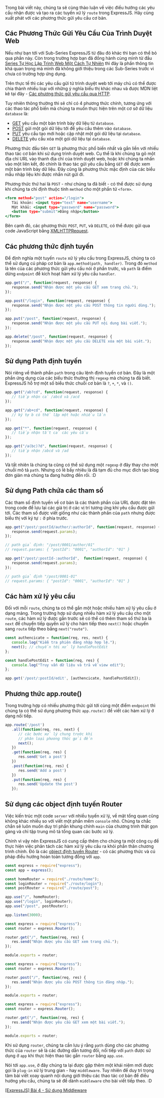 Trong bài viết này, chúng ta sẽ cùng thảo luận về việc điều hướng các yêu cầu nhận được và tạo ra các tuyến xử lý `route` trong ExpressJS. Hãy cùng xuất phát với các phương thức gửi yêu cầu cơ bản.

## Các Phương Thức Gửi Yêu Cầu Của Trình Duyệt Web

Nếu như bạn tới với Sub-Series ExpressJS từ đâu đó khác thì bạn có thể bỏ qua phần này. Còn trong trường hợp bạn đã đồng hành cùng mình từ đầu [Series Tự Học Lập Trình Web Một Cách Tự Nhiên](https://viblo.asia/s/Wj53OQQP56m) thì đây là phần thông tin khá quan trọng mà mình đã không giới thiệu trong các Sub-Series trước vì chưa có trường hợp ứng dụng.

Trên thực tế thì các yêu cầu gửi từ trình duyệt web tới máy chủ có thể được chia thành nhiều loại với những ý nghĩa biểu thị khác nhau và được MDN liệt kê tại đây - [Các phương thức gửi yêu cầu qua HTTP](https://developer.mozilla.org/en-US/docs/Web/HTTP/Methods).

Tuy nhiên thông thường thì sẽ chỉ có 4 phương thức chính, tương ứng với các thao tác phổ biến mà chúng ta muốn thực hiện trên một cơ sở dữ liệu `database` là:

- [GET](https://developer.mozilla.org/en-US/docs/Web/HTTP/Methods/GET) yêu cầu một bản trình bày dữ liệu từ `database`.
- [POST](https://developer.mozilla.org/en-US/docs/Web/HTTP/Methods/POST) gửi một gói dữ liệu tới để yêu cầu thêm vào `database`.
- [PUT](https://developer.mozilla.org/en-US/docs/Web/HTTP/Methods/PUT) yêu cầu tạo mới hoặc cập nhật một gói dữ liệu tại `database`.
- [DELETE](https://developer.mozilla.org/en-US/docs/Web/HTTP/Methods/DELETE) yêu cầu xóa một gói dữ liệu tại `database`.

Phương thức đầu tiên `GET` là phương thức phổ biến nhất và gắn liền với nhiều thao tác cơ bản khi sử dụng trình duyệt web. Cụ thể là khi chúng ta gõ một địa chỉ URL vào thanh địa chỉ của trình duyệt web, hoặc khi chúng ta nhấn vào một liên kết, đó chính là thao tác gửi yêu cầu bằng `GET` để được xem một bản trình bày dữ liệu. Đây cũng là phương thức mặc định của các biểu mẫu nhập liệu khi được nhấn nút gửi đi.

Phương thức thứ hai là `POST` - như chúng ta đã biết - có thể được sử dụng khi chúng ta chỉ định thuộc tính `method` cho một phần tử `<form>`.

```post.html
<form method="post" action="/login">
   Tài khoản: <input type="text" name="username">
   Mật khẩu: <input type="password" name="password">
   <button type="submit">Đăng nhập</button>
</form>
```

Bên cạnh đó, các phương thức `POST`, `PUT`, và `DELETE`, có thể được gửi qua code JavaScript bằng [XMLHTTPRequest](https://developer.mozilla.org/en-US/docs/Web/API/XMLHttpRequest/Using_XMLHttpRequest).

## Các phương thức định tuyến

Để định nghĩa một tuyến `route` xử lý yêu cầu trong ExpressJS, chúng ta có thể sử dụng cú pháp cơ bản là `app.method(path, handler)`. Trong đó `method` là tên của các phương thức gửi yêu cầu nói ở phần trước, và `path` là điểm dừng `endpoint` để kích hoạt hàm xử lý yêu cầu `handler`.

```app.js
app.get("/", function(request, response) {
   response.send("Nhận được một yêu cầu GET xem trang chủ.");
});

app.post("/login", function(request, response) {
   response.send("Nhận được một yêu cầu POST thông tin người dùng.");
});

app.put("/post", function(request, response) {
   response.send("Nhận được một yêu cầu PUT nội dung bài viết.");
});

app.delete("/post", function(request, response) {
   response.send("Nhận được một yêu cầu DELETE xóa một bài viêt.");
});
```

## Sử dụng Path định tuyến

Nói riêng về thành phần `path` trong câu lệnh định tuyến cơ bản. Đây là một phần ứng dụng của các biểu thức thường thị `regexp` mà chúng ta đã biết. ExpressJS hỗ trợ một số biểu thức chuỗi cơ bản là `?`, `+`, `*`, và `()`.

```app.js
app.get("/ab?cd", function(request, response) {
   // tiếp nhận cả /abcd và /acd
});
```

```app.js
app.get("/ab+cd", function(request, response) {
   // ký tự b có thể lặp một hoặc nhiều lần
});
```

```app.js
app.get("*", function(request, response) {
   // tiếp nhận tất cả các yêu cầu
});
```

```app.js
app.get("/a(bc)?d", function(request, response) {
   // tiếp nhận /abcd và /ad
});
```

Và tất nhiên là chúng ta cũng có thể sử dụng một `regexp` ở đây thay cho một chuỗi mô tả `path`. Nhưng có lẽ bấy nhiêu là đã tạm đủ cho mục đích tạo blog đơn giản mà chúng ta đang hướng đến rồi. :D

## Sử dụng Path chứa các tham số

Các tham số định tuyến về cơ bản là các thành phần của URL được đặt tên trong code để lưu lại các giá trị ở các vị trí tương ứng khi yêu cầu được gửi tới. Các tham số được viết giống như các thành phần của `path` nhưng được biểu thị với ký tự `:` ở phía trước.

```app.js
app.get("/post/:postId/author/:authorId", function(request, response) {
   response.send(request.params);
});

// path giả định: "/post/0001/author/01"
// request.params: { "postId": "0001", "authorId": "01" }

app.get("/post/:postId-:authorId",  function(request, response) {
   response.send(request.params);
});

// path giả định "/post/0001-01"
// request.params: { "postId": "0001", "authorId": "01" }
```

## Các hàm xử lý yêu cầu

Đối với mỗi `route`, chúng ta có thể gắn một hoặc nhiều hàm xử lý yêu cầu ở dạng mảng. Trong trường hợp sử dụng nhiều hàm xử lý yêu cầu cho một `route`, các hàm xử lý được gắn trước sẽ có thể có thêm tham số thứ ba là `next` để chuyển tiếp quyền xử lý cho hàm tiếp theo `next()` hoặc chuyển sang `route` tiếp theo bằng `next("route")`.

```app.js
const authencicate = function(req, res, next) {
   console.log("Kiểm tra phiên đăng nhập hợp lệ.");
   next(); // chuyển tới xử lý handlePostEdit
};

const handlePostEdit = function(req, res) {
   console.log("Truy vấn dữ liệu và trả về view edit");
};

app.get('/post/:postId/edit', [authencicate, handlePostEdit]);
```

## Phương thức app.route()

Trong trường hợp có nhiều phương thức gửi tới cùng một điểm `endpoint` thì chúng ta có thể sử dụng phương thức `app.route()` để viết các hàm xử lý ở dạng nối tiếp.

```app.js
app.route('/post')
   .all(function(req, res, next) {
      // các bước xử lý chung trước khi
      // phân loại phương thức gửi đến
      next();
   })
   .get(function(req, res) {
      res.send('Get a post')
   })
   .post(function(req, res) {
      res.send('Add a post')
   })
   .put(function(req, res) {
      res.send('Update the post')
   });
```

## Sử dụng các object định tuyến Router

Việc kiến trúc một code `server` với nhiều tuyến xử lý, về mặt tổng quan cũng không khác nhiều so với viết một phần mềm `console` nhỏ. Chúng ta chắc chắn sẽ luôn muốn duy trì phần khung chính `main` của chương trình thật gọn gàng và chỉ tập trung mô tả tổng quan các bước xử lý.

Chính vì vậy nên ExpressJS có cung cấp thêm cho chúng ta một công cụ để thực hiện việc phân tách các hàm xử lý yêu cầu ra khỏi phần thân chương trình chính. Đó là các [object định tuyến Router](https://expressjs.com/en/4x/api.html#router) - có các phương thức và cú pháp điều hướng hoàn toàn tương đồng với `app`.

```app.js
const express = require("express");
const app = express();

const homeRouter = require("./route/home");
const loginRouter = require("./route/login");
const postRouter = require("./route/post");

app.use("/", homeRouter);
app.use("/login", loginRouter);
app.use("/post", postRouter);

app.listen(3000);
```

```route/home.js
const express = require("express");
const router = express.Router();

router.get("/", function(req, res) {
   res.send("Nhận được yêu cầu GET xem trang chủ.");
});

module.exports = router;
```

```route/login.js
const express = require("express");
const router = express.Router();

router.post("/", function(req, res) {
   res.send("Nhận được yêu cầu POST thông tin đăng nhập.");
});

module.exports = router;
```

```route/post.js
const express = require("express");
const router = express.Router();

router.get("/", function(req, res) {
   res.send("Nhận được yêu cầu GET xem một bài viết.");
});

module.exports = router;
```

Khi sử dụng `router`, chúng ta cần lưu ý rằng `path` dùng cho các phương thức của `router` sẽ là các đường dẫn tương đối, nối tiếp với `path` được sử dụng ở `app` khi thực hiện thao tác gắn `router` bằng `app.use`.

Nói tới `app.use`, ở đây chúng ta lại được gặp thêm một khái niệm mới được gọi là `plug-in` xử lý trung gian - hay `middleware`. Tuy nhiên để duy trì trọng tâm bài viết  xoay quanh nội dung giới thiệu các thao tác cơ bản để điều hướng yêu cầu, chúng ta sẽ để dành `middleware` cho bài viết tiếp theo. :D

[[ExpressJS] Bài 4 - Sử dụng Middleware](https://viblo.asia/p/gDVK2rzvKLj)